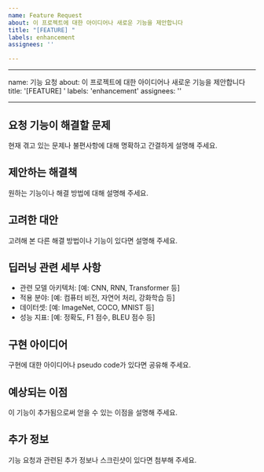 ```yaml
---
name: Feature Request
about: 이 프로젝트에 대한 아이디어나 새로운 기능을 제안합니다
title: "[FEATURE] "
labels: enhancement
assignees: ''

---
```


---
name: 기능 요청
about: 이 프로젝트에 대한 아이디어나 새로운 기능을 제안합니다
title: '[FEATURE] '
labels: 'enhancement'
assignees: ''

---

## 요청 기능이 해결할 문제
현재 겪고 있는 문제나 불편사항에 대해 명확하고 간결하게 설명해 주세요.

## 제안하는 해결책
원하는 기능이나 해결 방법에 대해 설명해 주세요.

## 고려한 대안
고려해 본 다른 해결 방법이나 기능이 있다면 설명해 주세요.

## 딥러닝 관련 세부 사항
- 관련 모델 아키텍처: [예: CNN, RNN, Transformer 등]
- 적용 분야: [예: 컴퓨터 비전, 자연어 처리, 강화학습 등]
- 데이터셋: [예: ImageNet, COCO, MNIST 등]
- 성능 지표: [예: 정확도, F1 점수, BLEU 점수 등]

## 구현 아이디어
구현에 대한 아이디어나 pseudo code가 있다면 공유해 주세요.

## 예상되는 이점
이 기능이 추가됨으로써 얻을 수 있는 이점을 설명해 주세요.

## 추가 정보
기능 요청과 관련된 추가 정보나 스크린샷이 있다면 첨부해 주세요.

